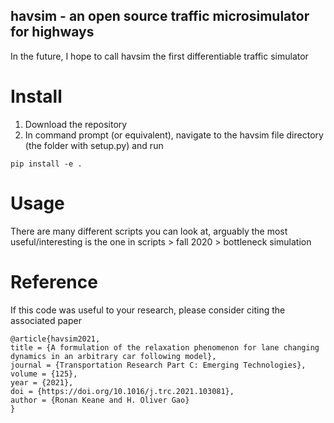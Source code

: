 ## havsim - an open source traffic microsimulator for highways
In the future, I hope to call havsim the first differentiable traffic simulator

# Install
1. Download the repository
2. In command prompt (or equivalent), navigate to the havsim file directory (the folder with setup.py) and run 
```
pip install -e .
```

# Usage
There are many different scripts you can look at, arguably the most useful/interesting is the one in scripts > fall 2020 > bottleneck simulation

# Reference
If this code was useful to your research, please consider citing the associated paper
```
@article{havsim2021,
title = {A formulation of the relaxation phenomenon for lane changing dynamics in an arbitrary car following model},
journal = {Transportation Research Part C: Emerging Technologies},
volume = {125},
year = {2021},
doi = {https://doi.org/10.1016/j.trc.2021.103081},
author = {Ronan Keane and H. Oliver Gao}
}
```
